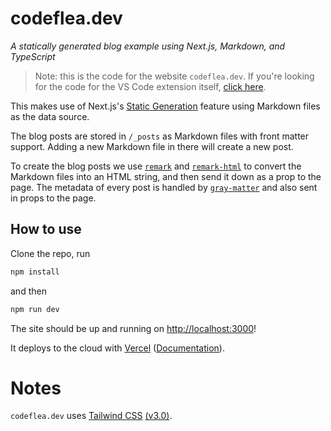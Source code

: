 # codeflea.dev

_A statically generated blog example using Next.js, Markdown, and TypeScript_

> Note: this is the code for the website `codeflea.dev`. If you're looking for the code for the VS Code extension itself, [click here](https://github.com/Richiban/codeflea).

This makes use of Next.js's [Static Generation](https://nextjs.org/docs/basic-features/pages) feature using Markdown files as the data source.

The blog posts are stored in `/_posts` as Markdown files with front matter support. Adding a new Markdown file in there will create a new post.

To create the blog posts we use [`remark`](https://github.com/remarkjs/remark) and [`remark-html`](https://github.com/remarkjs/remark-html) to convert the Markdown files into an HTML string, and then send it down as a prop to the page. The metadata of every post is handled by [`gray-matter`](https://github.com/jonschlinkert/gray-matter) and also sent in props to the page.

## How to use

Clone the repo, run

```bash
npm install
```

and then

```bash
npm run dev
```

The site should be up and running on [http://localhost:3000](http://localhost:3000)!

It deploys to the cloud with [Vercel](https://vercel.com/new?utm_source=github&utm_medium=readme&utm_campaign=next-example) ([Documentation](https://nextjs.org/docs/deployment)).

# Notes

`codeflea.dev` uses [Tailwind CSS](https://tailwindcss.com) [(v3.0)](https://tailwindcss.com/blog/tailwindcss-v3).
